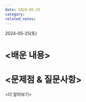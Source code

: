 ```yaml
---
date: 2024-05-25
category: 
related_notes:
---
```


2024-05-25(토) 

# <배운 내용> 

# <문제점 & 질문사항> 

<더 알아보기> 

